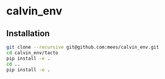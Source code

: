 # calvin_env



## Installation
```bash
git clone --recursive git@github.com:mees/calvin_env.git
cd calvin_env/tacto
pip install -e .
cd ..
pip install -e .
```
